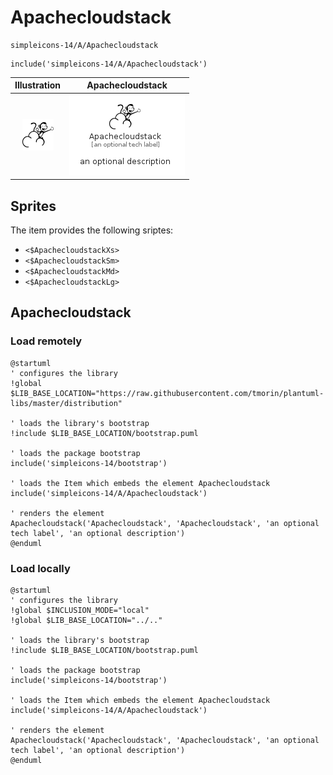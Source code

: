 # Apachecloudstack


```text
simpleicons-14/A/Apachecloudstack
```

```text
include('simpleicons-14/A/Apachecloudstack')
```



| Illustration | Apachecloudstack |
| :---: | :---: |
| ![illustration for Illustration](../../simpleicons-14/A/Apachecloudstack.png) | ![illustration for Apachecloudstack](../../simpleicons-14/A/Apachecloudstack.Local.png) |



## Sprites
The item provides the following sriptes:

- `<$ApachecloudstackXs>`
- `<$ApachecloudstackSm>`
- `<$ApachecloudstackMd>`
- `<$ApachecloudstackLg>`





## Apachecloudstack

### Load remotely
```plantuml
@startuml
' configures the library
!global $LIB_BASE_LOCATION="https://raw.githubusercontent.com/tmorin/plantuml-libs/master/distribution"

' loads the library's bootstrap
!include $LIB_BASE_LOCATION/bootstrap.puml

' loads the package bootstrap
include('simpleicons-14/bootstrap')

' loads the Item which embeds the element Apachecloudstack
include('simpleicons-14/A/Apachecloudstack')

' renders the element
Apachecloudstack('Apachecloudstack', 'Apachecloudstack', 'an optional tech label', 'an optional description')
@enduml
```

### Load locally
```plantuml
@startuml
' configures the library
!global $INCLUSION_MODE="local"
!global $LIB_BASE_LOCATION="../.."

' loads the library's bootstrap
!include $LIB_BASE_LOCATION/bootstrap.puml

' loads the package bootstrap
include('simpleicons-14/bootstrap')

' loads the Item which embeds the element Apachecloudstack
include('simpleicons-14/A/Apachecloudstack')

' renders the element
Apachecloudstack('Apachecloudstack', 'Apachecloudstack', 'an optional tech label', 'an optional description')
@enduml
```

